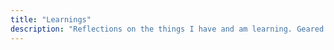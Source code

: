 ```yaml
---
title: "Learnings"
description: "Reflections on the things I have and am learning. Geared towards software engineering but not limited as such."
---
```

